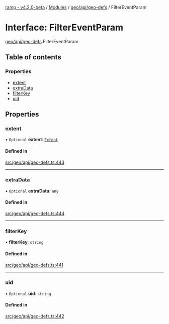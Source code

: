 [ramp - v4.2.0-beta](../README.md) / [Modules](../modules.md) / [geo/api/geo-defs](../modules/geo_api_geo_defs.md) / FilterEventParam

# Interface: FilterEventParam

[geo/api/geo-defs](../modules/geo_api_geo_defs.md).FilterEventParam

## Table of contents

### Properties

- [extent](geo_api_geo_defs.FilterEventParam.md#extent)
- [extraData](geo_api_geo_defs.FilterEventParam.md#extradata)
- [filterKey](geo_api_geo_defs.FilterEventParam.md#filterkey)
- [uid](geo_api_geo_defs.FilterEventParam.md#uid)

## Properties

### extent

• `Optional` **extent**: [`Extent`](../classes/geo_api_graphic_geometry_extent.Extent.md)

#### Defined in

[src/geo/api/geo-defs.ts:443](https://github.com/sharvenp/ramp4-docs/blob/c6cdb39/src/geo/api/geo-defs.ts#L443)

___

### extraData

• `Optional` **extraData**: `any`

#### Defined in

[src/geo/api/geo-defs.ts:444](https://github.com/sharvenp/ramp4-docs/blob/c6cdb39/src/geo/api/geo-defs.ts#L444)

___

### filterKey

• **filterKey**: `string`

#### Defined in

[src/geo/api/geo-defs.ts:441](https://github.com/sharvenp/ramp4-docs/blob/c6cdb39/src/geo/api/geo-defs.ts#L441)

___

### uid

• `Optional` **uid**: `string`

#### Defined in

[src/geo/api/geo-defs.ts:442](https://github.com/sharvenp/ramp4-docs/blob/c6cdb39/src/geo/api/geo-defs.ts#L442)

